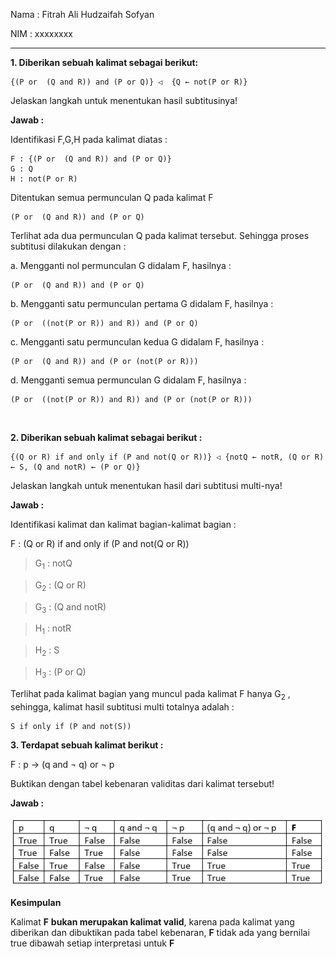 Nama : Fitrah Ali Hudzaifah Sofyan

NIM : xxxxxxxx

---

**1. Diberikan sebuah kalimat sebagai berikut:**

```
{(P or  (Q and R)) and (P or Q)} ◁  {Q ← not(P or R)}
```

Jelaskan langkah untuk menentukan hasil subtitusinya!

**Jawab :**

Identifikasi F,G,H pada kalimat diatas :
```
F : {(P or  (Q and R)) and (P or Q)}
G : Q
H : not(P or R)
```

Ditentukan semua permunculan Q pada kalimat F

    (P or  (Q and R)) and (P or Q)

Terlihat ada dua permunculan Q pada kalimat tersebut. Sehingga proses subtitusi dilakukan dengan :

a. Mengganti nol permunculan G didalam F, hasilnya :

    (P or  (Q and R)) and (P or Q)

b. Mengganti satu permunculan pertama G didalam F, hasilnya :

    (P or  ((not(P or R)) and R)) and (P or Q)

c. Mengganti satu permunculan kedua G didalam F, hasilnya :

    (P or  (Q and R)) and (P or (not(P or R)))

d. Mengganti semua permunculan G didalam F, hasilnya :

    (P or  ((not(P or R)) and R)) and (P or (not(P or R)))
 


**2. Diberikan sebuah kalimat sebagai berikut :**

    {(Q or R) if and only if (P and not(Q or R))} ◁ {notQ ← notR, (Q or R) ← S, (Q and notR) ← (P or Q)}

Jelaskan langkah untuk menentukan hasil dari subtitusi multi-nya!

**Jawab :**

Identifikasi kalimat dan kalimat bagian-kalimat bagian :


F : (Q or R) if and only if (P and not(Q or R))

>G<sub>1</sub> : notQ

>G<sub>2</sub> : (Q or R)

>G<sub>3</sub> : (Q and notR)

>H<sub>1</sub> : notR

>H<sub>2</sub> : S

>H<sub>3</sub> : (P or Q)

Terlihat pada kalimat bagian yang muncul pada kalimat F hanya G<sub>2</sub> , sehingga, kalimat hasil subtitusi multi totalnya adalah :

```
S if only if (P and not(S))
```



**3. Terdapat sebuah kalimat berikut :**

F : p → (q and ¬ q) or ¬ p

Buktikan dengan tabel kebenaran validitas dari kalimat tersebut!

**Jawab :**

![alt text](tabel.png "Tabel Kebenaran F : p → (q and ¬ q) or ¬ p created by Fitrah Ali Hudzaifah Sofyan")

**Kesimpulan**

Kalimat **F** **bukan merupakan kalimat valid**, karena pada kalimat yang diberikan dan dibuktikan pada tabel kebenaran, **F** tidak ada yang bernilai true dibawah setiap interpretasi untuk **F**